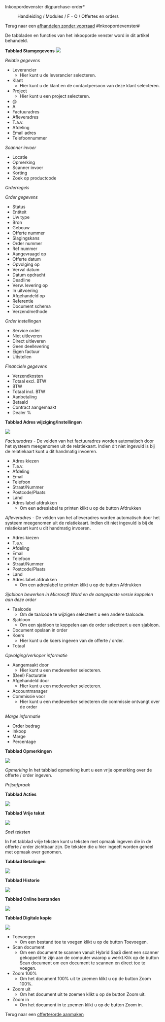 <properties>
	<page>
		<title>Inkoopordevenster</title>
		<description>Inkoopordevenster</description>
		<context>dlgpurchase-order*</context>
	</page>
	<menu>
		<position>Handleiding / Modules / F - O / Offertes en orders</position>
		<title>Inkoopordevenster</title>
	</menu>
</properties>

Terug naar een [afhandelen zonder voorraad](http://hybridsaas.support/pages/handleiding/modules/F-O/offerte-en-orders/een-order-afhandelen-zonder-voorraad)
#Inkoopordevenster#

De tabbladen en functies van het inkooporde venster word in dit artikel behandeld.

**Tabblad Stamgegevens**
![](images/offertes-aanmaken-stamgegevens.JPG) 

*Relatie gegevens*

- Leverancier 
	- Hier kunt u de leverancier selecteren.
- Klant 
	- Hier kunt u de klant en de contactpersoon van deze klant selecteren.
- Project 
	- Hier kunt u een project selecteren.
- @
- A
- Factuuradres
- Afleveradres
- T.a.v.
- Afdeling
- Email adres
- Telefoonnummer

*Scanner invoer*

- Locatie
- Opmerking
- Scanner invoer
- Korting
- Zoek op productcode

*Orderregels*

*Order gegevens*

- Status
- Entiteit
- Uw type
- Bron
- Gebouw
- Offerte nummer
- Slagingskans
- Order nummer
- Ref nummer
- Aangevraagd op
- Offerte datum
- Opvolging op
- Verval datum
- Datum opdracht
- Deadline
- Verw. levering op
- In uitvoering
- Afgehandeld op
- Referentie
- Document schema
- Verzendmethode

*Order instellingen*

- Service order
- Niet uitleveren
- Direct uitleveren
- Geen deellevering
- Eigen factuur
- Uitstellen

*Financiele gegevens*

- Verzendkosten
- Totaal excl. BTW
- BTW
- Totaal incl. BTW
- Aanbetaling
- Betaald
- Contract aangemaakt
- Dealer %

**Tabblad Adres wijziging/Instellingen**

![](images/offertes-aanmaken-adreswijziginginstellingen.JPG) 

*Factuuradres*
	- De velden van het factuuradres worden automatisch door het systeem meegenomen uit de relatiekaart. Indien dit niet ingevuld is bij de relatiekaart kunt u dit handmatig invoeren.
	
- Adres kiezen
- T.a.v.
- Afdeling
- Email
- Telefoon
- Straat/Nummer
- Postcode/Plaats
- Land
- Adres label afdrukken
	- Om een adreslabel te printen klikt u op de button Afdrukken

*Afleveradres*
	- De velden van het afleveradres worden automatisch door het systeem meegenomen uit de relatiekaart. Indien dit niet ingevuld is bij de relatiekaart kunt u dit handmatig invoeren.

- Adres kiezen
- T.a.v.
- Afdeling
- Email
- Telefoon
- Straat/Nummer
- Postcode/Plaats
- Land
- Adres label afdrukken 
	- Om een adreslabel te printen klikt u op de button Afdrukken

*Sjabloon bewerken in Microsoft Word en de aangepaste versie koppelen aan deze order*

- Taalcode
	- Om de taalcode te wijzigen selecteert u een andere taalcode.
- Sjabloon
	- Om een sjabloon te koppelen aan de order selecteert u een sjabloon.
- Document opslaan in order
- Koers
	- Hier kunt u de koers ingeven van de offerte / order.
- Totaal

*Opvolging/verkoper informatie*

- Aangemaakt door
	- Hier kunt u een medewerker selecteren.
- (Deel) Facturatie
- Afgehandeld door
	- Hier kunt u een medewerker selecteren.
- Accountmanager
- Commissie voor
	- Hier kunt u een medewerker selecteren die commissie ontvangt over de order
	
*Marge informatie*

- Order bedrag
- Inkoop
- Marge
- Percentage

**Tabblad Opmerkingen**

![](images/offertes-aanmaken-opmerkingen.JPG) 

*Opmerking*
In het tabblad opmerking kunt u een vrije opmerking over de offerte / order ingeven.

*Prijsafpraak*

**Tabblad Acties**

![](images/offertes-aanmaken-acties.JPG) 


**Tabblad Vrije tekst**

![](images/offertes-aanmaken-vrijetekst.JPG) 

*Snel teksten*

In het tabblad vrije teksten kunt u teksten met opmaak ingeven die in de offerte / order zichtbaar zijn. De teksten die u hier ingeeft worden geheel met opmaak over genomen.

**Tabblad Betalingen**

![](images/offertes-aanmaken-betalingen.JPG) 


**Tabblad Historie**

![](images/offertes-aanmaken-historie.JPG) 


**Tabblad Online bestanden**

![](images/offertes-aanmaken-onlinebestanden.JPG) 


**Tabblad Digitale kopie**

![](images/offertes-aanmaken-digitalekopie.JPG) 

- Toevoegen
	- Om een bestand toe te voegen klikt u op de button Toevoegen.
- Scan document
	- Om een document te scannen vanuit Hybrid SaaS dient een scanner gekoppeld te zijn aan de computer waarop u werkt.Klik op de button Scan document om een document te scannen en direct toe te voegen.
- Zoom 100%
	- Om het document 100% uit te zoemen klikt u op de button Zoom 100%.
- Zoom uit
	- Om het document uit te zoemen klikt u op de button Zoom uit.
- Zoom in
	- Om het document in te zoemen klikt u op de button Zoom in.

Terug naar een [offerte/orde aanmaken](http://hybridsaas.support/pages/handleiding/modules/F-O/offerte-en-orders/een-offerte-of-order-aanmaken)